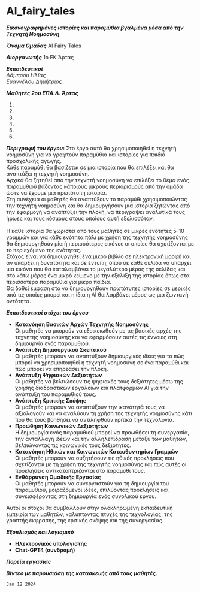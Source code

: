 # AI_fairy_tales


***Εικονογραφημένες ιστορίες και παραμύθια βγαλμένα μέσα από την Τεχνητή Νοημοσύνη***

***Όνομα Ομάδας***
ΑΙ Fairy Tales

***Διοργανωτής***
1o EK Άρτας

***Εκπαιδευτικοί*** <br/>
_Λάμπρου Ηλίας_ <br/>
_Ευαγγέλου Δημήτριος_

***Μαθητές  2ου ΕΠΑ.Λ. Άρτας*** <br/>
1. <br/>
2. <br/>
3. <br/>
4. <br/>
5. <br/>
6. <br/>



***Περιγραφή του έργου*:**
Στο έργο αυτό θα χρησιμοποιηθεί η τεχνητή νοημοσύνη για να γραφτούν παραμύθια και ιστορίες για παιδιά προσχολικής αγωγής.<br/>
Κάθε παραμύθι θα βασίζεται σε μια ιστορία που θα επιλέξει και θα αναπτύξει η τεχνητή νοημοσύνη. <br/>
Αρχικά θα ζητηθεί από την τεχνητή νοημοσύνη να επιλέξει το θέμα ενός παραμυθιού βάζοντας κάποιους μικρούς περιορισμούς από την ομάδα ώστε να έχουμε μια πρωτότυπη ιστορία. <br/>
Στη συνέχεια οι μαθητές θα αναπτύξουν το παραμύθι χρησιμοποιώντας την τεχνητή νοημοσύνη  και  θα δημιουργήσουν μια ιστορία ζητώντας από την εφαρμογή να αναπτύξει την πλοκή, να περιγράψει αναλυτικά τους ήρωες και τους κόσμους στους οποίους αυτή εξελισσόταν.<br/><br/>
Η κάθε ιστορία θα χωριστεί από τους μαθητές σε μικρές ενότητες 5-10 γραμμών και για κάθε ενότητα πάλι με χρήση της τεχνητής νοημοσύνης θα δημιουργηθούν μία ή περισσότερες εικόνες οι οποίες θα σχετίζονται με το περιεχόμενο της ενότητας. <br/>
Στόχος είναι να δημιουργηθεί ένα μικρό βιβλίο σε ηλεκτρονική μορφή και αν υπάρξει η δυνατότητα και σε έντυπη, όπου σε κάθε σελίδα να υπάρχει μια εικόνα που θα καταλαμβάνει το μεγαλύτερο μέρος της σελίδας και στο κάτω μέρος ένα μικρό κείμενο με την εξέλιξη της ιστορίας όπως στα περισσότερα παραμύθια για μικρά παιδιά.<br/>
Θα δοθεί έμφαση στο να δημιουργηθούν πρωτότυπες ιστορίες σε μερικές από τις οποίες μπορεί και η ίδια η ΑΙ θα λαμβάνει μέρος 
ως μια ζωντανή οντότητα. <br/>

***Eκπαιδευτικοί στόχοι του έργου***
- **Κατανόηση Βασικών Αρχών Τεχνητής Νοημοσύνης**<br/>
 Οι μαθητές να μπορούν να εξοικειωθούν με τις βασικές αρχές της τεχνητής νοημοσύνης και να εφαρμόσουν αυτές τις έννοιες στη δημιουργία ενός παραμυθιού.
- **Ανάπτυξη Δημιουργικού Σκεπτικού**<br/>
Οι μαθητές μπορούν να αναπτύξουν δημιουργικές ιδέες για το πώς μπορεί να χρησιμοποιηθεί η τεχνητή νοημοσύνη σε ένα παραμύθι και πώς μπορεί να επηρεάσει την πλοκή.
- **Ανάπτυξη Ψηφιακών Δεξιοτήτων**<br/>
Οι μαθητές να βελτιώσουν τις ψηφιακές τους δεξιότητες μέσω της χρήσης διαδραστικών εργαλείων και πλατφορμών ΑΙ για την ανάπτυξη του παραμυθιού τους.
- **Ανάπτυξη Κριτικής Σκέψης**<br/>
Οι μαθητές μπορούν να αναπτύξουν την ικανότητά τους να αξιολογούν και να αναλύουν τη χρήση της τεχνητής νοημοσύνης κάτι που θα τους βοηθήσει να αντιληφθούν κριτικά την τεχνολογία.
- **Προώθηση Κοινωνικών Δεξιοτήτων**<br/>
Η δημιουργία ενός παραμυθιού μπορεί να προωθήσει τη συνεργασία, την ανταλλαγή ιδεών και την αλληλεπίδραση μεταξύ των μαθητών, βελτιώνοντας τις κοινωνικές τους δεξιότητες.
- **Κατανόηση Ηθικών και Κοινωνικών Κατευθυντηρίων Γραμμών**<br/>
Οι μαθητές μπορούν να συζητήσουν τις ηθικές προκλήσεις που σχετίζονται με τη χρήση της τεχνητής νοημοσύνης και πώς αυτές οι προκλήσεις αντικατοπτρίζονται στο παραμύθι τους.
- **Ενθάρρυνση Ομαδικής Εργασίας**<br/>
Οι μαθητές μπορούν να συνεργαστούν για τη δημιουργία του παραμυθιού, μοιραζόμενοι ιδέες, επιλύοντας προκλήσεις και συνεισφέροντας στη δημιουργία ενός συνολικού έργου.

Αυτοί οι στόχοι θα συμβάλλουν στην ολοκληρωμένη εκπαιδευτική εμπειρία των μαθητών, καλύπτοντας πτυχές της τεχνολογίας, της γραπτής έκφρασης, της κριτικής σκέψης και της συνεργασίας.

***Εξοπλισμός και λογισμικό***<br/>
- **Ηλεκτρονικός υπολογιστής**<br/>
- **Chat-GPT4 (συνδρομή)**<br/>

***Πορεία εργασίας***

***Βίντεο με παρουσιάση της κατασκευής από τους μαθητές.***


`Jan 12 2024`
